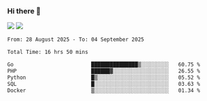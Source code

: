 ### Hi there 👋️

![](https://komarev.com/ghpvc/?username=Loner1024)
![](https://hit.yhype.me/github/profile?account_id=20189164)

<!--START_SECTION:waka-->

```txt
From: 28 August 2025 - To: 04 September 2025

Total Time: 16 hrs 50 mins

Go                         ███████████████▒░░░░░░░░░   60.75 %
PHP                        ██████▓░░░░░░░░░░░░░░░░░░   26.55 %
Python                     █▒░░░░░░░░░░░░░░░░░░░░░░░   05.52 %
SQL                        █░░░░░░░░░░░░░░░░░░░░░░░░   03.63 %
Docker                     ▒░░░░░░░░░░░░░░░░░░░░░░░░   01.34 %
```

<!--END_SECTION:waka-->



